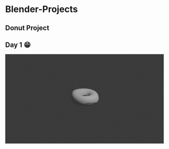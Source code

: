 # Blender-Projects

## Donut Project
## Day 1 😁
![Banner Image](https://github.com/JacksonStorm99/Blender-Projects/blob/main/Donut%20Day%201.png?raw=true)
